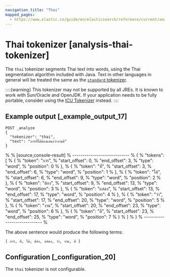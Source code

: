 ```yaml
---
navigation_title: "Thai"
mapped_pages:
  - https://www.elastic.co/guide/en/elasticsearch/reference/current/analysis-thai-tokenizer.html
---
```


# Thai tokenizer [analysis-thai-tokenizer]


The `thai` tokenizer segments Thai text into words, using the Thai segmentation algorithm included with Java. Text in other languages in general will be treated the same as the [`standard` tokenizer](/reference/data-analysis/text-analysis/analysis-standard-tokenizer.md).

::::{warning}
This tokenizer may not be supported by all JREs. It is known to work with Sun/Oracle and OpenJDK. If your application needs to be fully portable, consider using the [ICU Tokenizer](/reference/elasticsearch-plugins/analysis-icu-tokenizer.md) instead.
::::



## Example output [_example_output_17]

```console
POST _analyze
{
  "tokenizer": "thai",
  "text": "การที่ได้ต้องแสดงว่างานดี"
}
```

% 
% [source,console-result]
% ----------------------------
% {
%   "tokens": [
%     {
%       "token": "การ",
%       "start_offset": 0,
%       "end_offset": 3,
%       "type": "word",
%       "position": 0
%     },
%     {
%       "token": "ที่",
%       "start_offset": 3,
%       "end_offset": 6,
%       "type": "word",
%       "position": 1
%     },
%     {
%       "token": "ได้",
%       "start_offset": 6,
%       "end_offset": 9,
%       "type": "word",
%       "position": 2
%     },
%     {
%       "token": "ต้อง",
%       "start_offset": 9,
%       "end_offset": 13,
%       "type": "word",
%       "position": 3
%     },
%     {
%       "token": "แสดง",
%       "start_offset": 13,
%       "end_offset": 17,
%       "type": "word",
%       "position": 4
%     },
%     {
%       "token": "ว่า",
%       "start_offset": 17,
%       "end_offset": 20,
%       "type": "word",
%       "position": 5
%     },
%     {
%       "token": "งาน",
%       "start_offset": 20,
%       "end_offset": 23,
%       "type": "word",
%       "position": 6
%     },
%     {
%       "token": "ดี",
%       "start_offset": 23,
%       "end_offset": 25,
%       "type": "word",
%       "position": 7
%     }
%   ]
% }
% ----------------------------
% 

The above sentence would produce the following terms:

```text
[ การ, ที่, ได้, ต้อง, แสดง, ว่า, งาน, ดี ]
```


## Configuration [_configuration_20]

The `thai` tokenizer is not configurable.

